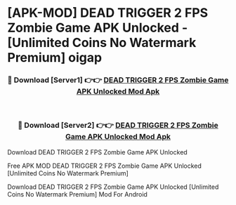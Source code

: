 # [APK-MOD] DEAD TRIGGER 2 FPS Zombie Game APK Unlocked - [Unlimited Coins No Watermark Premium] oigap



<div align="center">
<h3>🔴 Download [Server1] 👉👉 <a href="https://momento.my/?title=DEAD_TRIGGER_2_FPS_Zombie_Game_APK_Unlocked">DEAD TRIGGER 2 FPS Zombie Game APK Unlocked Mod Apk</a></h3><br>

<h3>🔴 Download [Server2] 👉👉 <a href="https://momento.my/?title=DEAD_TRIGGER_2_FPS_Zombie_Game_APK_Unlocked">DEAD TRIGGER 2 FPS Zombie Game APK Unlocked Mod Apk</a></h3>
</div>



Download DEAD TRIGGER 2 FPS Zombie Game APK Unlocked 

Free APK MOD DEAD TRIGGER 2 FPS Zombie Game APK Unlocked [Unlimited Coins No Watermark Premium]

Download DEAD TRIGGER 2 FPS Zombie Game APK Unlocked [Unlimited Coins No Watermark Premium] Mod For Android
